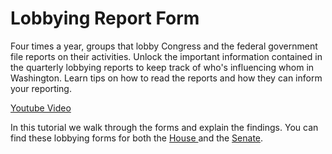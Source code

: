 <h1>Lobbying Report Form</h1>

Four times a year, groups that lobby Congress and the federal government file reports on their activities. Unlock the important information contained in the quarterly lobbying reports to keep track of who's influencing whom in Washington. Learn tips on how to read the reports and how they can inform your reporting.

<a href="http://www.youtube.com/embed/cBRT9LcYj50">Youtube Video</a>

In this tutorial we walk through the forms and explain the findings. You can find these lobbying forms for both the <a href="http://disclosures.house.gov/">House </a> and the <a href="http://www.senate.gov/legislative/Public_Disclosure/">Senate</a>.

